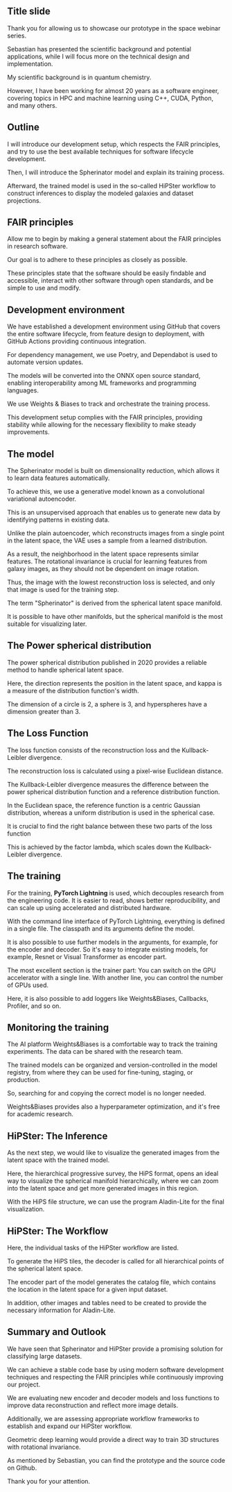 ## Title slide

Thank you for allowing us to showcase our prototype in the space webinar series.

Sebastian has presented the scientific background and potential applications, while I will focus more on the technical design and implementation.

My scientific background is in quantum chemistry.

However, I have been working for almost 20 years as a software engineer, covering topics in HPC and machine learning using C++, CUDA, Python, and many others.


## Outline
I will introduce our development setup, which respects the FAIR principles, and try to use the best available techniques for software lifecycle development.

Then, I will introduce the Spherinator model and explain its training process.

Afterward, the trained model is used in the so-called HiPSter workflow to construct inferences to display the modeled galaxies and dataset projections.


## FAIR principles

Allow me to begin by making a general statement about the FAIR principles in research software.

Our goal is to adhere to these principles as closely as possible.

These principles state that the software should be easily findable and accessible, interact with other software through open standards, and be simple to use and modify.


## Development environment

We have established a development environment using GitHub that covers the entire software lifecycle, from feature design to deployment, with GitHub Actions providing continuous integration.

For dependency management, we use Poetry, and Dependabot is used to automate version updates.

The models will be converted into the ONNX open source standard, enabling interoperability among ML frameworks and programming languages.

We use Weights & Biases to track and orchestrate the training process.

This development setup complies with the FAIR principles, providing stability while allowing for the necessary flexibility to make steady improvements.


## The model

The Spherinator model is built on dimensionality reduction, which allows it to learn data features automatically.

To achieve this, we use a generative model known as a convolutional variational autoencoder.

This is an unsupervised approach that enables us to generate new data by identifying patterns in existing data.

Unlike the plain autoencoder, which reconstructs images from a single point in the latent space, the VAE uses a sample from a learned distribution.

As a result, the neighborhood in the latent space represents similar features.
The rotational invariance is crucial for learning features from galaxy images, as they should not be dependent on image rotation.

Thus, the image with the lowest reconstruction loss is selected, and only that image is used for the training step.

The term "Spherinator" is derived from the spherical latent space manifold.

It is possible to have other manifolds, but the spherical manifold is the most suitable for visualizing later.


## The Power spherical distribution

The power spherical distribution published in 2020 provides a reliable method to handle spherical latent space.

Here, the direction represents the position in the latent space, and kappa is a measure of the distribution function's width.

The dimension of a circle is 2, a sphere is 3, and hyperspheres have a dimension greater than 3.


## The Loss Function

The loss function consists of the reconstruction loss and the Kullback-Leibler divergence.

The reconstruction loss is calculated using a pixel-wise Euclidean distance.

The Kullback-Leibler divergence measures the difference between the power spherical distribution function and a reference distribution function.

In the Euclidean space, the reference function is a centric Gaussian distribution, whereas a uniform distribution is used in the spherical case.

It is crucial to find the right balance between these two parts of the loss function

This is achieved by the factor lambda, which scales down the Kullback-Leibler divergence.


## The training

For the training, **PyTorch Lightning** is used, which decouples research from the engineering code. It is easier to read, shows better reproducibility, and can scale up using accelerated and distributed hardware.

With the command line interface of PyTorch Lightning, everything is defined in a single file. The classpath and its arguments define the model.

It is also possible to use further models in the arguments, for example, for the encoder and decoder. So it's easy to integrate existing models, for example, Resnet or Visual Transformer as encoder part.

The most excellent section is the trainer part: You can switch on the GPU accelerator with a single line. With another line, you can control the number of GPUs used.

Here, it is also possible to add loggers like Weights&Biases, Callbacks, Profiler, and so on.


## Monitoring the training

The AI platform Weights&Biases is a comfortable way to track the training experiments. The data can be shared with the research team.

The trained models can be organized and version-controlled in the model registry, from where they can be used for fine-tuning, staging, or production.

So, searching for and copying the correct model is no longer needed.

Weights&Biases provides also a hyperparameter optimization, and it's free for academic research.


## HiPSter: The Inference

As the next step, we would like to visualize the generated images from the latent space with the trained model.

Here, the hierarchical progressive survey, the HiPS format, opens an ideal way to visualize the spherical manifold hierarchically, where we can zoom into the latent space and get more generated images in this region.

With the HiPS file structure, we can use the program Aladin-Lite for the final visualization. 


## HiPSter: The Workflow

Here, the individual tasks of the HiPSter workflow are listed.

To generate the HiPS tiles, the decoder is called for all hierarchical points of the spherical latent space.

The encoder part of the model generates the catalog file, which contains the location in the latent space for a given input dataset.

In addition, other images and tables need to be created to provide the necessary information for Aladin-Lite.


## Summary and Outlook

We have seen that Spherinator and HiPSter provide a promising solution for classifying large datasets.

We can achieve a stable code base by using modern software development techniques and respecting the FAIR principles while continuously improving our project.

We are evaluating new encoder and decoder models and loss functions to improve data reconstruction and reflect more image details.

Additionally, we are assessing appropriate workflow frameworks to establish and expand our HiPSter workflow.

Geometric deep learning would provide a direct way to train 3D structures with rotational invariance.

As mentioned by Sebastian, you can find the prototype and the source code on Github.

Thank you for your attention.
